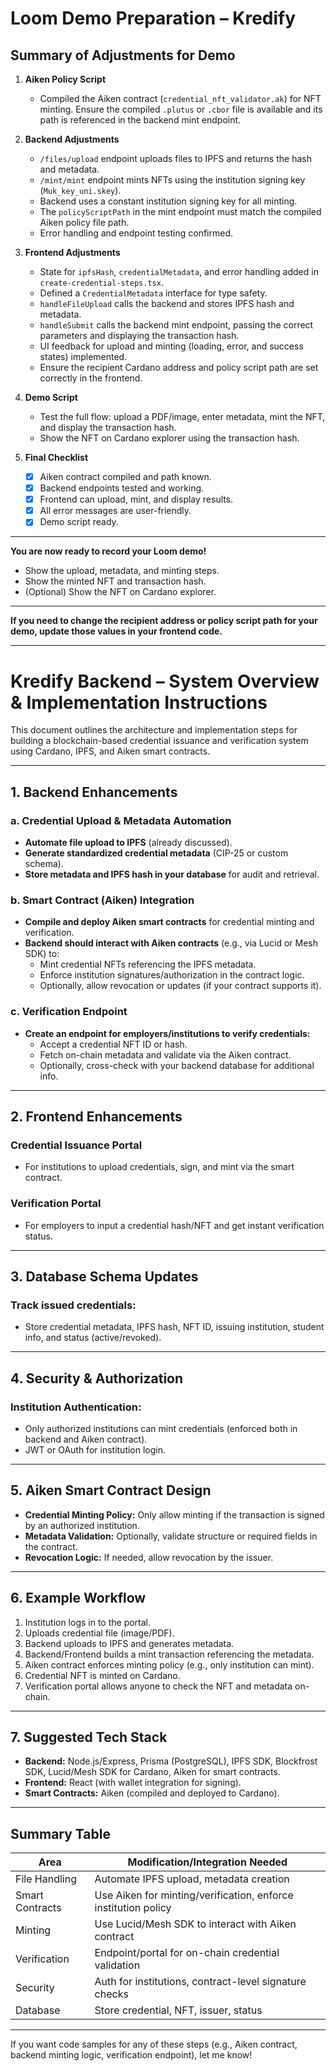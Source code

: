# Loom Demo Preparation – Kredify

## Summary of Adjustments for Demo

1. **Aiken Policy Script**

   - Compiled the Aiken contract (`credential_nft_validator.ak`) for NFT minting. Ensure the compiled `.plutus` or `.cbor` file is available and its path is referenced in the backend mint endpoint.

2. **Backend Adjustments**

   - `/files/upload` endpoint uploads files to IPFS and returns the hash and metadata.
   - `/mint/mint` endpoint mints NFTs using the institution signing key (`Muk_key_uni.skey`).
   - Backend uses a constant institution signing key for all minting.
   - The `policyScriptPath` in the mint endpoint must match the compiled Aiken policy file path.
   - Error handling and endpoint testing confirmed.

3. **Frontend Adjustments**

   - State for `ipfsHash`, `credentialMetadata`, and error handling added in `create-credential-steps.tsx`.
   - Defined a `CredentialMetadata` interface for type safety.
   - `handleFileUpload` calls the backend and stores IPFS hash and metadata.
   - `handleSubmit` calls the backend mint endpoint, passing the correct parameters and displaying the transaction hash.
   - UI feedback for upload and minting (loading, error, and success states) implemented.
   - Ensure the recipient Cardano address and policy script path are set correctly in the frontend.

4. **Demo Script**

   - Test the full flow: upload a PDF/image, enter metadata, mint the NFT, and display the transaction hash.
   - Show the NFT on Cardano explorer using the transaction hash.

5. **Final Checklist**
   - [x] Aiken contract compiled and path known.
   - [x] Backend endpoints tested and working.
   - [x] Frontend can upload, mint, and display results.
   - [x] All error messages are user-friendly.
   - [x] Demo script ready.

---

**You are now ready to record your Loom demo!**

- Show the upload, metadata, and minting steps.
- Show the minted NFT and transaction hash.
- (Optional) Show the NFT on Cardano explorer.

---

**If you need to change the recipient address or policy script path for your demo, update those values in your frontend code.**

---

# Kredify Backend – System Overview & Implementation Instructions

This document outlines the architecture and implementation steps for building a blockchain-based credential issuance and verification system using Cardano, IPFS, and Aiken smart contracts.

---

## 1. Backend Enhancements

### a. Credential Upload & Metadata Automation

- **Automate file upload to IPFS** (already discussed).
- **Generate standardized credential metadata** (CIP-25 or custom schema).
- **Store metadata and IPFS hash in your database** for audit and retrieval.

### b. Smart Contract (Aiken) Integration

- **Compile and deploy Aiken smart contracts** for credential minting and verification.
- **Backend should interact with Aiken contracts** (e.g., via Lucid or Mesh SDK) to:
  - Mint credential NFTs referencing the IPFS metadata.
  - Enforce institution signatures/authorization in the contract logic.
  - Optionally, allow revocation or updates (if your contract supports it).

### c. Verification Endpoint

- **Create an endpoint for employers/institutions to verify credentials:**
  - Accept a credential NFT ID or hash.
  - Fetch on-chain metadata and validate via the Aiken contract.
  - Optionally, cross-check with your backend database for additional info.

---

## 2. Frontend Enhancements

### Credential Issuance Portal

- For institutions to upload credentials, sign, and mint via the smart contract.

### Verification Portal

- For employers to input a credential hash/NFT and get instant verification status.

---

## 3. Database Schema Updates

### Track issued credentials:

- Store credential metadata, IPFS hash, NFT ID, issuing institution, student info, and status (active/revoked).

---

## 4. Security & Authorization

### Institution Authentication:

- Only authorized institutions can mint credentials (enforced both in backend and Aiken contract).
- JWT or OAuth for institution login.

---

## 5. Aiken Smart Contract Design

- **Credential Minting Policy:** Only allow minting if the transaction is signed by an authorized institution.
- **Metadata Validation:** Optionally, validate structure or required fields in the contract.
- **Revocation Logic:** If needed, allow revocation by the issuer.

---

## 6. Example Workflow

1. Institution logs in to the portal.
2. Uploads credential file (image/PDF).
3. Backend uploads to IPFS and generates metadata.
4. Backend/Frontend builds a mint transaction referencing the metadata.
5. Aiken contract enforces minting policy (e.g., only institution can mint).
6. Credential NFT is minted on Cardano.
7. Verification portal allows anyone to check the NFT and metadata on-chain.

---

## 7. Suggested Tech Stack

- **Backend:** Node.js/Express, Prisma (PostgreSQL), IPFS SDK, Blockfrost SDK, Lucid/Mesh SDK for Cardano, Aiken for smart contracts.
- **Frontend:** React (with wallet integration for signing).
- **Smart Contracts:** Aiken (compiled and deployed to Cardano).

---

## Summary Table

| Area            | Modification/Integration Needed                                |
| --------------- | -------------------------------------------------------------- |
| File Handling   | Automate IPFS upload, metadata creation                        |
| Smart Contracts | Use Aiken for minting/verification, enforce institution policy |
| Minting         | Use Lucid/Mesh SDK to interact with Aiken contract             |
| Verification    | Endpoint/portal for on-chain credential validation             |
| Security        | Auth for institutions, contract-level signature checks         |
| Database        | Store credential, NFT, issuer, status                          |

---

If you want code samples for any of these steps (e.g., Aiken contract, backend minting logic, verification endpoint), let me know!
